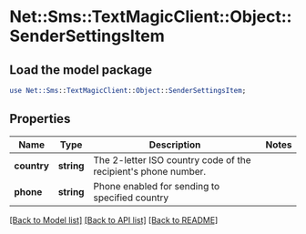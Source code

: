 # Net::Sms::TextMagicClient::Object::SenderSettingsItem

## Load the model package
```perl
use Net::Sms::TextMagicClient::Object::SenderSettingsItem;
```

## Properties
Name | Type | Description | Notes
------------ | ------------- | ------------- | -------------
**country** | **string** | The 2-letter ISO country code of the recipient&#39;s phone number.  | 
**phone** | **string** | Phone enabled for sending to specified country | 

[[Back to Model list]](../README.md#documentation-for-models) [[Back to API list]](../README.md#documentation-for-api-endpoints) [[Back to README]](../README.md)


